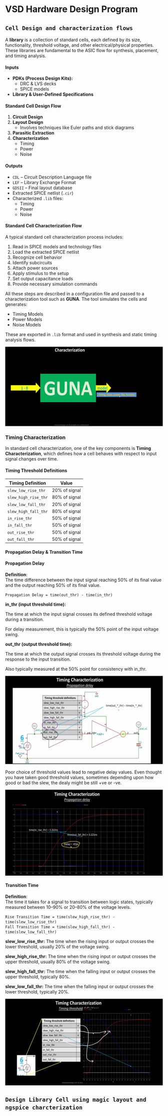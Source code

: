 # VSD Hardware Design Program

## `Cell Design and characterization flows`

A **library** is a collection of standard cells, each defined by its size, functionality, threshold voltage, and other electrical/physical properties. These libraries are fundamental to the ASIC flow for synthesis, placement, and timing analysis.

#### Inputs

- **PDKs (Process Design Kits):**
  - DRC & LVS decks
  - SPICE models
- **Library & User-Defined Specifications**

#### Standard Cell Design Flow

1. **Circuit Design**
2. **Layout Design**
   - Involves techniques like Euler paths and stick diagrams
3. **Parasitic Extraction**
4. **Characterization**
   - Timing
   - Power
   - Noise

#### Outputs

- `CDL` – Circuit Description Language file
- `LEF` – Library Exchange Format
- `GDSII` – Final layout database
- Extracted SPICE netlist (`.cir`)
- Characterized `.lib` files:
  - Timing
  - Power
  - Noise

#### Standard Cell Characterization Flow

A typical standard cell characterization process includes:

1. Read in SPICE models and technology files
2. Load the extracted SPICE netlist
3. Recognize cell behavior
4. Identify subcircuits
5. Attach power sources
6. Apply stimulus to the setup
7. Set output capacitance loads
8. Provide necessary simulation commands

All these steps are described in a configuration file and passed to a characterization tool such as **GUNA**. The tool simulates the cells and generates:

- Timing Models  
- Power Models  
- Noise Models

These are exported in `.lib` format and used in synthesis and static timing analysis flows.

![Alt Text](Images/1.jpg)

### Timing Characterization

In standard cell characterization, one of the key components is **Timing Characterization**, which defines how a cell behaves with respect to input signal changes over time.

#### Timing Threshold Definitions

| **Timing Definition**      | **Value**       |
|---------------------------|-----------------|
| `slew_low_rise_thr`       | 20% of signal   |
| `slew_high_rise_thr`      | 80% of signal   |
| `slew_low_fall_thr`       | 20% of signal   |
| `slew_high_fall_thr`      | 80% of signal   |
| `in_rise_thr`             | 50% of signal   |
| `in_fall_thr`             | 50% of signal   |
| `out_rise_thr`            | 50% of signal   |
| `out_fall_thr`            | 50% of signal   |


#### Propagation Delay & Transition Time

#### Propagation Delay

**Definition**:  
The time difference between the input signal reaching 50% of its final value and the output reaching 50% of its final value.

```text
Propagation Delay = time(out_thr) - time(in_thr)
```

**in_thr (input threshold time):**

The time at which the input signal crosses its defined threshold voltage during a transition.

For delay measurement, this is typically the 50% point of the input voltage swing.

**out_thr (output threshold time):**

The time at which the output signal crosses its threshold voltage during the response to the input transition.

Also typically measured at the 50% point for consistency with in_thr.

![Alt Text](Images/3.jpg)

Poor choice of threshold values lead to negative delay values. Even thought you have taken good threshold values, sometimes depending upon how good or bad the slew, the dealy might be still +ve or -ve.

![Alt Text](Images/4.jpg)

#### Transition Time

**Definition**:  
The time it takes for a signal to transition between logic states, typically measured between 10–90% or 20–80% of the voltage levels.

```text
Rise Transition Time = time(slew_high_rise_thr) - time(slew_low_rise_thr)
Fall Transition Time = time(slew_high_fall_thr) - time(slew_low_fall_thr)
```
**slew_low_rise_thr:**
The time when the rising input or output crosses the lower threshold, usually 20% of the voltage swing.

**slew_high_rise_thr:**
The time when the rising input or output crosses the upper threshold, usually 80% of the voltage swing.

**slew_high_fall_thr:**
The time when the falling input or output crosses the upper threshold, typically 80%.

**slew_low_fall_thr:**
The time when the falling input or output crosses the lower threshold, typically 20%.

![Alt Text](Images/2.jpg)

## `Design Library Cell using magic layout and ngspice charcterization`

